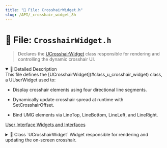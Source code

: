 ```yaml
---
title: "📄 File: CrosshairWidget.h"
slug: /API/_crosshair_widget_8h
---
```


# 📄 File: `CrosshairWidget.h`

> Declares the [UCrosshairWidget](#class_u_crosshair_widget) class responsible for rendering and controlling the dynamic crosshair UI.

<details open>
<summary>📝 Detailed Description</summary>
This file defines the [UCrosshairWidget](#class_u_crosshair_widget) class, a UUserWidget used to:

* Display crosshair elements using four directional line segments.

* Dynamically update crosshair spread at runtime with SetCrosshairOffset.

* Bind UMG elements via LineTop, LineBottom, LineLeft, and LineRight.

[User Interface Widgets and Interfaces](#group___u_i___widgets)
</details>

<!-- block -->
<details>
<summary>
  📘 Class `UCrosshairWidget`
  <span class="brief-description-pill">Widget responsible for rendering and updating the on-screen crosshair.</span>
</summary>

> This widget binds four images�[LineTop](#class_u_crosshair_widget_1a6491a6afac78a362f5dd83eca73919d9), [LineBottom](#class_u_crosshair_widget_1a68c8ef8bea2ec2789bcc126cd615d593), [LineLeft](#class_u_crosshair_widget_1ac35a9d307542e3416339376358d53e77), and LineRight�to the UMG designer. Call [SetCrosshairOffset()](#class_u_crosshair_widget_1adde65dfafb16c94ca45f871eea345c7d) to adjust the spread of these lines at runtime.

<details open>
<summary>🧍 Members</summary>

<!-- FUNCTIONS -->
<details open>
<summary>⚙️ Functions</summary>

  <details>
    <summary>
      🧠 <code>SetCrosshairOffset</code>
      <span class="member-badge kind-function">function</span>
      <span class="member-badge section-public-func">Public</span>
      <span class="brief-description-pill">Adjusts the distance of each crosshair line from center.</span>
    </summary>

    <p><strong>Parameters:</strong></p>
    <ul>
        <li><code>float SpreadOffset</code> – New offset in pixels to apply to each line.</li>
    </ul>

    <hr />
    <p><strong>📄 Source:</strong> <code>Source/TimeAssassin/CrosshairWidget.cpp</code> (lines 7–20)</p>
    <ExpandableCodeBlock code={`void UCrosshairWidget::SetCrosshairOffset(float SpreadOffset)
{
	if (LineTop)
		LineTop->SetRenderTranslation(FVector2D(0.0f, -SpreadOffset));

	if (LineBottom)
		LineBottom->SetRenderTranslation(FVector2D(0.0f, SpreadOffset));

	if (LineLeft)
		LineLeft->SetRenderTranslation(FVector2D(-SpreadOffset, 0.0f));

	if (LineRight)
		LineRight->SetRenderTranslation(FVector2D(SpreadOffset, 0.0f));
}`} language="cpp" previewLines={15} />

  </details>

</details>

<!-- VARIABLES -->
<details open>
<summary>📦 Variables</summary>
  <details>
    <summary>
      🧠 <code>LineTop</code>
      <span class="member-badge kind-variable">variable</span>
      <span class="member-badge section-protected-attrib">Protected</span>
      <span class="brief-description-pill">Top segment of the crosshair graphic, bound via UMG.</span>
    </summary>
    <p>Top segment of the crosshair graphic, bound via UMG.</p>
  </details>
  <details>
    <summary>
      🧠 <code>LineBottom</code>
      <span class="member-badge kind-variable">variable</span>
      <span class="member-badge section-protected-attrib">Protected</span>
      <span class="brief-description-pill">Bottom segment of the crosshair graphic, bound via UMG.</span>
    </summary>
    <p>Bottom segment of the crosshair graphic, bound via UMG.</p>
  </details>
  <details>
    <summary>
      🧠 <code>LineLeft</code>
      <span class="member-badge kind-variable">variable</span>
      <span class="member-badge section-protected-attrib">Protected</span>
      <span class="brief-description-pill">Left segment of the crosshair graphic, bound via UMG.</span>
    </summary>
    <p>Left segment of the crosshair graphic, bound via UMG.</p>
  </details>
  <details>
    <summary>
      🧠 <code>LineRight</code>
      <span class="member-badge kind-variable">variable</span>
      <span class="member-badge section-protected-attrib">Protected</span>
      <span class="brief-description-pill">Right segment of the crosshair graphic, bound via UMG.</span>
    </summary>
    <p>Right segment of the crosshair graphic, bound via UMG.</p>
  </details>
</details>

</details>

</details>
<!-- block -->
